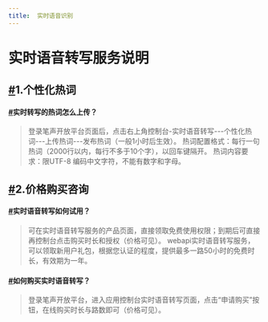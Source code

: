 ```yaml
---
title:  实时语音识别
---
```


# 实时语音转写服务说明

## [#](https://api.abcpen.com/doc/asr/rtasr/rtasr-description.html#_1-个性化热词)1.个性化热词

#### [#](https://api.abcpen.com/doc/asr/rtasr/rtasr-description.html#实时转写的热词怎么上传)实时转写的热词怎么上传？

> 登录笔声开放平台页面后，点击右上角控制台-实时语音转写---个性化热词---上传热词---发布热词（一般1小时后生效）。
> 热词配置格式：每行一句热词（2000行以内，每行不多于10个字），以回车键隔开。
> 热词内容要求：限UTF-8 编码中文字符，不能有数字和字母。

## [#](https://api.abcpen.com/doc/asr/rtasr/rtasr-description.html#_2-价格购买咨询)2.价格购买咨询

#### [#](https://api.abcpen.com/doc/asr/rtasr/rtasr-description.html#实时语音转写如何试用)实时语音转写如何试用？

> 可在实时语音转写服务的产品页面，直接领取免费使用权限；到期后可直接再控制台点击购买时长和授权（价格可见）。
> webapi实时语音转写服务，可以领取新用户礼包，根据您认证的程度，提供最多一路50小时的免费时长，有效期为一年。

#### [#](https://api.abcpen.com/doc/asr/rtasr/rtasr-description.html#如何购买实时语音转写)如何购买实时语音转写？

> 登录笔声开放平台，进入应用控制台实时语音转写页面，点击“申请购买”按钮，在线购买时长与路数即可（价格可见）。